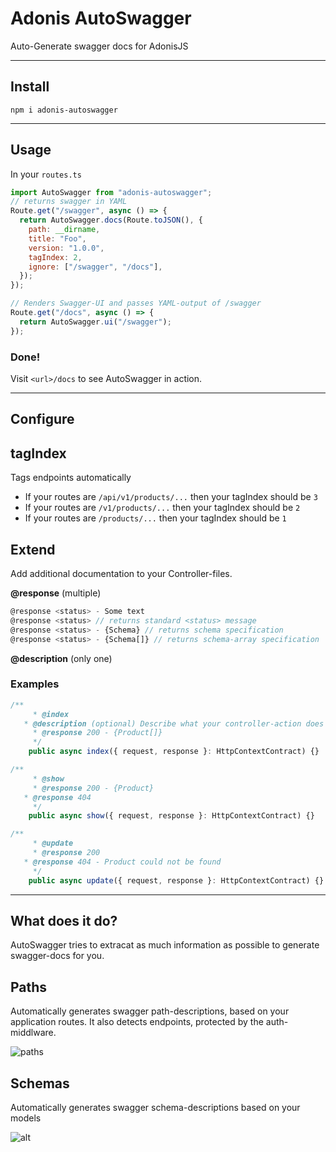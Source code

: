 # Adonis AutoSwagger

Auto-Generate swagger docs for AdonisJS

---

## Install

`npm i adonis-autoswagger`

---

## Usage

In your `routes.ts`

```js
import AutoSwagger from "adonis-autoswagger";
// returns swagger in YAML
Route.get("/swagger", async () => {
  return AutoSwagger.docs(Route.toJSON(), {
    path: __dirname,
    title: "Foo",
    version: "1.0.0",
    tagIndex: 2,
    ignore: ["/swagger", "/docs"],
  });
});

// Renders Swagger-UI and passes YAML-output of /swagger
Route.get("/docs", async () => {
  return AutoSwagger.ui("/swagger");
});
```

### Done!

Visit `<url>/docs` to see AutoSwagger in action.

---

## Configure

## tagIndex

Tags endpoints automatically

- If your routes are `/api/v1/products/...` then your tagIndex should be `3`
- If your routes are `/v1/products/...` then your tagIndex should be `2`
- If your routes are `/products/...` then your tagIndex should be `1`

## Extend

Add additional documentation to your Controller-files.

**@response** (multiple)

```js
@response <status> - Some text
@response <status> // returns standard <status> message
@response <status> - {Schema} // returns schema specification
@response <status> - {Schema[]} // returns schema-array specification
```

**@description** (only one)

### **Examples**

```js
/**
	 * @index
   * @description (optional) Describe what your controller-action does
	 * @response 200 - {Product[]}
	 */
	public async index({ request, response }: HttpContextContract) {}

/**
	 * @show
	 * @response 200 - {Product}
   * @response 404
	 */
	public async show({ request, response }: HttpContextContract) {}

/**
	 * @update
	 * @response 200
   * @response 404 - Product could not be found
	 */
	public async update({ request, response }: HttpContextContract) {}

```

---

## What does it do?

AutoSwagger tries to extracat as much information as possible to generate swagger-docs for you.

## Paths

Automatically generates swagger path-descriptions, based on your application routes. It also detects endpoints, protected by the auth-middlware.

![paths](https://i.imgur.com/EnPw6xT.png)

## Schemas

Automatically generates swagger schema-descriptions based on your models

![alt](https://i.imgur.com/FEdLplp.png)
